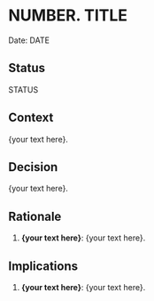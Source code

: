 # NUMBER. TITLE

Date: DATE

## Status

STATUS

## Context

{your text here}.

## Decision

{your text here}.

## Rationale

1. **{your text here}**: {your text here}.

## Implications

1. **{your text here}**: {your text here}.
